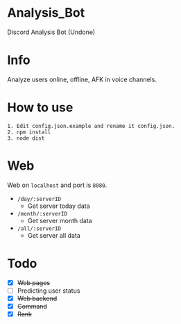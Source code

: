 # Analysis_Bot
Discord Analysis Bot (Undone)

# Info
Analyze users online, offline, AFK in voice channels.

# How to use
```
1. Edit config.json.example and rename it config.json.
2. npm install
3. node dist
```

# Web
Web on `localhost` and port is `8080`.

- `/day/:serverID` 
  - Get server today data
- `/month/:serverID`
  - Get server month data
- `/all/:serverID`
  - Get server all data

# Todo
- [x] ~~Web pages~~
- [ ] Predicting user status
- [x] ~~Web backend~~
- [x] ~~Command~~
- [x] ~~Rank~~
